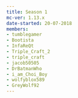 ```yaml
---
title: Season 1
mc-ver: 1.13.x
date-started: 20-07-2018
members:
- tumblegamer
- Bootista
- InfaReQt
- Triple_Craft_2
- triple_craft
- jacob50505
- DrBatmanWho
- i_am_Choi_Boy
- wolfyblox589
- GreyWolf92
---
```

